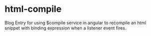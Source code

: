 html-compile
============

Blog Entry for using $compile service in angular to recompile an html snippet with binding expression when a listener event fires.

